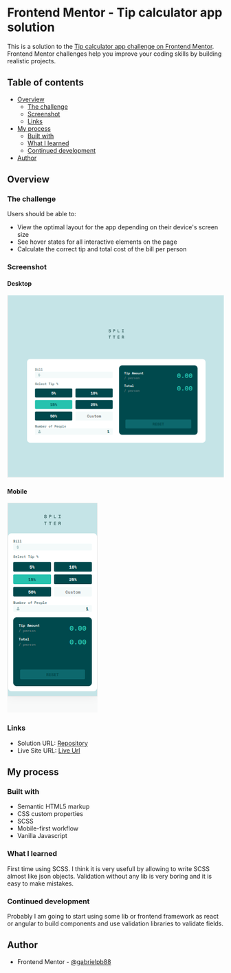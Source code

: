 # Frontend Mentor - Tip calculator app solution

This is a solution to the [Tip calculator app challenge on Frontend Mentor](https://www.frontendmentor.io/challenges/tip-calculator-app-ugJNGbJUX). Frontend Mentor challenges help you improve your coding skills by building realistic projects.

## Table of contents

- [Overview](#overview)
  - [The challenge](#the-challenge)
  - [Screenshot](#screenshot)
  - [Links](#links)
- [My process](#my-process)
  - [Built with](#built-with)
  - [What I learned](#what-i-learned)
  - [Continued development](#continued-development)
- [Author](#author)

## Overview

### The challenge

Users should be able to:

- View the optimal layout for the app depending on their device's screen size
- See hover states for all interactive elements on the page
- Calculate the correct tip and total cost of the bill per person

### Screenshot

#### Desktop
![](./screenshots/desktop.png)

#### Mobile
![](./screenshots/mobile.png)

### Links

- Solution URL: [Repository](https://github.com/gabrielpb88/frontendmentor/tree/tip-calculator)
- Live Site URL: [Live Url](https://gabrielpb88.github.io/frontendmentor/tip-calculator)

## My process

### Built with

- Semantic HTML5 markup
- CSS custom properties
- SCSS
- Mobile-first workflow
- Vanilla Javascript

### What I learned

First time using SCSS. I think it is very usefull by allowing to write SCSS almost like json objects.
Validation without any lib is very boring and it is easy to make mistakes.

### Continued development

Probably I am going to start using some lib or frontend framework as react or angular to build components and use validation libraries to validate fields.

## Author

- Frontend Mentor - [@gabrielpb88](https://www.frontendmentor.io/profile/gabrielpb88)